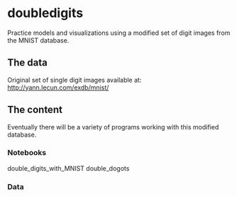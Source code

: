 # doubledigits
Practice models and visualizations using a modified set of digit images from the MNIST database.

## The data
Original set of single digit images available at:
http://yann.lecun.com/exdb/mnist/


## The content
Eventually there will be a variety of programs working with this modified database.
### Notebooks
double_digits_with_MNIST
double_dogots
### Data

